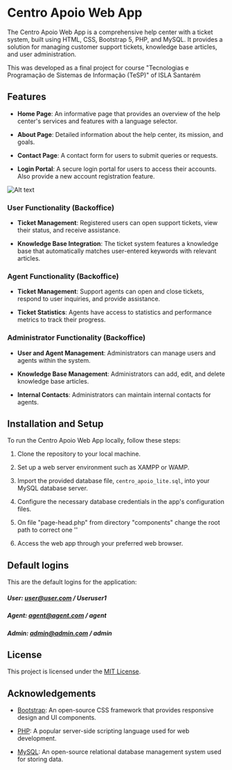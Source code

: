 # Centro Apoio Web App

The Centro Apoio Web App is a comprehensive help center with a ticket system, built using HTML, CSS, Bootstrap 5, PHP, and MySQL. It provides a solution for managing customer support tickets, knowledge base articles, and user administration.

This was developed as a final project for course "Tecnologias e Programação de Sistemas de Informação (TeSP)" of ISLA Santarém 

## Features

- **Home Page**: An informative page that provides an overview of the help center's services and features with a language selector.

- **About Page**: Detailed information about the help center, its mission, and goals.

- **Contact Page**: A contact form for users to submit queries or requests.

- **Login Portal**: A secure login portal for users to access their accounts. Also provide a new account registration feature.

![Alt text]([/screenshots/main_page_header](https://github.com/joaocba/centro_apoio_help_center/blob/main/screenshots/main_page_header.png)?raw=true "Main Page Header")

### User Functionality (Backoffice)

- **Ticket Management**: Registered users can open support tickets, view their status, and receive assistance.

- **Knowledge Base Integration**: The ticket system features a knowledge base that automatically matches user-entered keywords with relevant articles.

### Agent Functionality (Backoffice)

- **Ticket Management**: Support agents can open and close tickets, respond to user inquiries, and provide assistance.

- **Ticket Statistics**: Agents have access to statistics and performance metrics to track their progress.

### Administrator Functionality (Backoffice)

- **User and Agent Management**: Administrators can manage users and agents within the system.

- **Knowledge Base Management**: Administrators can add, edit, and delete knowledge base articles.

- **Internal Contacts**: Administrators can maintain internal contacts for agents.

## Installation and Setup

To run the Centro Apoio Web App locally, follow these steps:

1. Clone the repository to your local machine.

2. Set up a web server environment such as XAMPP or WAMP.

3. Import the provided database file, `centro_apoio_lite.sql`, into your MySQL database server.

4. Configure the necessary database credentials in the app's configuration files.

5. On file "page-head.php" from directory "components" change the root path to correct one '<base href="http://localhost/centro_apoio/centro_apoio/root/" />'

6. Access the web app through your preferred web browser.


## Default logins

This are the default logins for the application:

##### User: user@user.com / Useruser1
##### Agent: agent@agent.com / agent
##### Admin: admin@admin.com / admin

## License

This project is licensed under the [MIT License](LICENSE).


## Acknowledgements

- [Bootstrap](https://getbootstrap.com): An open-source CSS framework that provides responsive design and UI components.

- [PHP](https://www.php.net): A popular server-side scripting language used for web development.

- [MySQL](https://www.mysql.com): An open-source relational database management system used for storing data.
